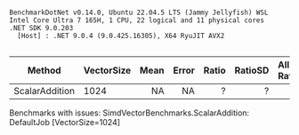 ```

BenchmarkDotNet v0.14.0, Ubuntu 22.04.5 LTS (Jammy Jellyfish) WSL
Intel Core Ultra 7 165H, 1 CPU, 22 logical and 11 physical cores
.NET SDK 9.0.203
  [Host] : .NET 9.0.4 (9.0.425.16305), X64 RyuJIT AVX2


```
| Method         | VectorSize | Mean | Error | Ratio | RatioSD | Alloc Ratio |
|--------------- |----------- |-----:|------:|------:|--------:|------------:|
| ScalarAddition | 1024       |   NA |    NA |     ? |       ? |           ? |

Benchmarks with issues:
  SimdVectorBenchmarks.ScalarAddition: DefaultJob [VectorSize=1024]
